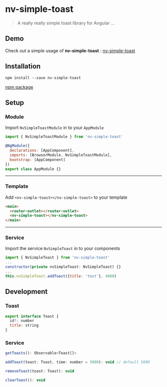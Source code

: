 # nv-simple-toast
> A really really simple toast library for Angular ...

## Demo 
Check out a simple usage of **nv-simple-toast** : [nv-simple-toast](https://nvigneux.github.io/nv-simple-toast-example/)

## Installation

```
npm install --save nv-simple-toast
```
[npm package](https://www.npmjs.com/package/nv-simple-toast)

## Setup
### Module
Import ``NvSimpleToastModule`` in to your ``AppModule``

```javascript
import { NvSimpleToastModule } from 'nv-simple-toast'

@NgModule({
  declarations: [AppComponent],
  imports: [BrowserModule, NvSimpleToastModule],
  bootstrap: [AppComponent]
})
export class AppModule {}
```
----------
### Template
Add ``<nv-simple-toast></nv-simple-toast>`` to your template

```html
<main>
  <router-outlet></router-outlet>
  <nv-simple-toast></nv-simple-toast>
</main>
```
----------
### Service
Import the service ``NvSimpleToast`` in to your components
```javascript
import { NvSimpleToast } from 'nv-simple-toast'
...
constructor(private nvSimpleToast: NvSimpleToast) {}
...
this.nvSimpleToast.addToast({title: 'test'}, 4000)
```
## Development
### Toast
```javascript
export interface Toast {
  id?: number
  title: string
}
```
### Service
```javascript
getToasts(): Observable<Toast[]>

addToast(toast: Toast, time: number = 5000): void // default 5000

removeToast(toast: Toast): void

clearToast(): void
```
